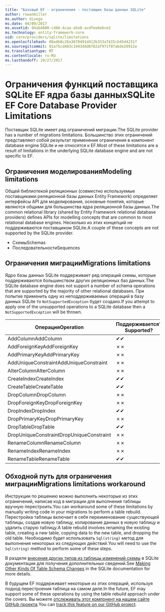 ```yaml
---
title: "Базовый EF - ограничения - поставщик базы данных SQLite"
author: rowanmiller
ms.author: divega
ms.date: 04/09/2017
ms.assetid: 94ab4800-c460-4caa-a5e8-acdfee6e6ce2
ms.technology: entity-framework-core
uid: core/providers/sqlite/limitations
ms.openlocfilehash: 08a4b8c26a3678491d412b333a7415cb45d4231f
ms.sourcegitcommit: 01a75cd483c1943ddd6f82af971f07abde20912e
ms.translationtype: MT
ms.contentlocale: ru-RU
ms.lasthandoff: 10/27/2017
---
```

# <a name="sqlite-ef-core-database-provider-limitations"></a><span data-ttu-id="bdf00-102">Ограничения функций поставщика SQLite EF ядра базы данных</span><span class="sxs-lookup"><span data-stu-id="bdf00-102">SQLite EF Core Database Provider Limitations</span></span>

<span data-ttu-id="bdf00-103">Поставщик SQLite имеет ряд ограничений миграции.</span><span class="sxs-lookup"><span data-stu-id="bdf00-103">The SQLite provider has a number of migrations limitations.</span></span> <span data-ttu-id="bdf00-104">Большинство этих ограничений представляют собой результат применения ограничения в компонент database engine SQLite и не относятся к EF.</span><span class="sxs-lookup"><span data-stu-id="bdf00-104">Most of these limitations are a result of limitations in the underlying SQLite database engine and are not specific to EF.</span></span>

## <a name="modeling-limitations"></a><span data-ttu-id="bdf00-105">Ограничения моделирования</span><span class="sxs-lookup"><span data-stu-id="bdf00-105">Modeling limitations</span></span>

<span data-ttu-id="bdf00-106">Общей библиотекой реляционных (совместно используемые поставщиками реляционной базы данных Entity Framework) определяет интерфейсы API для моделирования, основные понятия, которые являются общими для большинства ядра реляционной базы данных.</span><span class="sxs-lookup"><span data-stu-id="bdf00-106">The common relational library (shared by Entity Framework relational database providers) defines APIs for modelling concepts that are common to most relational database engines.</span></span> <span data-ttu-id="bdf00-107">Несколько из этих концепций не поддерживаются поставщиком SQLite.</span><span class="sxs-lookup"><span data-stu-id="bdf00-107">A couple of these concepts are not supported by the SQLite provider.</span></span>

* <span data-ttu-id="bdf00-108">Схемы</span><span class="sxs-lookup"><span data-stu-id="bdf00-108">Schemas</span></span>
* <span data-ttu-id="bdf00-109">Последовательности</span><span class="sxs-lookup"><span data-stu-id="bdf00-109">Sequences</span></span>

## <a name="migrations-limitations"></a><span data-ttu-id="bdf00-110">Ограничения миграции</span><span class="sxs-lookup"><span data-stu-id="bdf00-110">Migrations limitations</span></span>

<span data-ttu-id="bdf00-111">Ядро базы данных SQLite поддерживает ряд операций схемы, которые поддерживаются большинством других реляционных баз данных.</span><span class="sxs-lookup"><span data-stu-id="bdf00-111">The SQLite database engine does not support a number of schema operations that are supported by the majority of other relational databases.</span></span> <span data-ttu-id="bdf00-112">При попытке применить одну из неподдерживаемых операций в базу данных SQLite то `NotSupportedException` будет создано.</span><span class="sxs-lookup"><span data-stu-id="bdf00-112">If you attempt to apply one of the unsupported operations to a SQLite database then a `NotSupportedException` will be thrown.</span></span>

| <span data-ttu-id="bdf00-113">Операция</span><span class="sxs-lookup"><span data-stu-id="bdf00-113">Operation</span></span>            | <span data-ttu-id="bdf00-114">Поддерживается?</span><span class="sxs-lookup"><span data-stu-id="bdf00-114">Supported?</span></span> |
| -------------------- | ---------- |
| <span data-ttu-id="bdf00-115">AddColumn</span><span class="sxs-lookup"><span data-stu-id="bdf00-115">AddColumn</span></span>            | <span data-ttu-id="bdf00-116">✔</span><span class="sxs-lookup"><span data-stu-id="bdf00-116">✔</span></span>          |
| <span data-ttu-id="bdf00-117">AddForeignKey</span><span class="sxs-lookup"><span data-stu-id="bdf00-117">AddForeignKey</span></span>        | <span data-ttu-id="bdf00-118">✗</span><span class="sxs-lookup"><span data-stu-id="bdf00-118">✗</span></span>          |
| <span data-ttu-id="bdf00-119">AddPrimaryKey</span><span class="sxs-lookup"><span data-stu-id="bdf00-119">AddPrimaryKey</span></span>        | <span data-ttu-id="bdf00-120">✗</span><span class="sxs-lookup"><span data-stu-id="bdf00-120">✗</span></span>          |
| <span data-ttu-id="bdf00-121">AddUniqueConstraint</span><span class="sxs-lookup"><span data-stu-id="bdf00-121">AddUniqueConstraint</span></span>  | <span data-ttu-id="bdf00-122">✗</span><span class="sxs-lookup"><span data-stu-id="bdf00-122">✗</span></span>          |
| <span data-ttu-id="bdf00-123">AlterColumn</span><span class="sxs-lookup"><span data-stu-id="bdf00-123">AlterColumn</span></span>          | <span data-ttu-id="bdf00-124">✗</span><span class="sxs-lookup"><span data-stu-id="bdf00-124">✗</span></span>          |
| <span data-ttu-id="bdf00-125">CreateIndex</span><span class="sxs-lookup"><span data-stu-id="bdf00-125">CreateIndex</span></span>          | <span data-ttu-id="bdf00-126">✔</span><span class="sxs-lookup"><span data-stu-id="bdf00-126">✔</span></span>          |
| <span data-ttu-id="bdf00-127">CreateTable</span><span class="sxs-lookup"><span data-stu-id="bdf00-127">CreateTable</span></span>          | <span data-ttu-id="bdf00-128">✔</span><span class="sxs-lookup"><span data-stu-id="bdf00-128">✔</span></span>          |
| <span data-ttu-id="bdf00-129">DropColumn</span><span class="sxs-lookup"><span data-stu-id="bdf00-129">DropColumn</span></span>           | <span data-ttu-id="bdf00-130">✗</span><span class="sxs-lookup"><span data-stu-id="bdf00-130">✗</span></span>          |
| <span data-ttu-id="bdf00-131">DropForeignKey</span><span class="sxs-lookup"><span data-stu-id="bdf00-131">DropForeignKey</span></span>       | <span data-ttu-id="bdf00-132">✗</span><span class="sxs-lookup"><span data-stu-id="bdf00-132">✗</span></span>          |
| <span data-ttu-id="bdf00-133">DropIndex</span><span class="sxs-lookup"><span data-stu-id="bdf00-133">DropIndex</span></span>            | <span data-ttu-id="bdf00-134">✔</span><span class="sxs-lookup"><span data-stu-id="bdf00-134">✔</span></span>          |
| <span data-ttu-id="bdf00-135">DropPrimaryKey</span><span class="sxs-lookup"><span data-stu-id="bdf00-135">DropPrimaryKey</span></span>       | <span data-ttu-id="bdf00-136">✗</span><span class="sxs-lookup"><span data-stu-id="bdf00-136">✗</span></span>          |
| <span data-ttu-id="bdf00-137">DropTable</span><span class="sxs-lookup"><span data-stu-id="bdf00-137">DropTable</span></span>            | <span data-ttu-id="bdf00-138">✔</span><span class="sxs-lookup"><span data-stu-id="bdf00-138">✔</span></span>          |
| <span data-ttu-id="bdf00-139">DropUniqueConstraint</span><span class="sxs-lookup"><span data-stu-id="bdf00-139">DropUniqueConstraint</span></span> | <span data-ttu-id="bdf00-140">✗</span><span class="sxs-lookup"><span data-stu-id="bdf00-140">✗</span></span>          |
| <span data-ttu-id="bdf00-141">RenameColumn</span><span class="sxs-lookup"><span data-stu-id="bdf00-141">RenameColumn</span></span>         | <span data-ttu-id="bdf00-142">✗</span><span class="sxs-lookup"><span data-stu-id="bdf00-142">✗</span></span>          |
| <span data-ttu-id="bdf00-143">RenameIndex</span><span class="sxs-lookup"><span data-stu-id="bdf00-143">RenameIndex</span></span>          | <span data-ttu-id="bdf00-144">✗</span><span class="sxs-lookup"><span data-stu-id="bdf00-144">✗</span></span>          |
| <span data-ttu-id="bdf00-145">RenameTable</span><span class="sxs-lookup"><span data-stu-id="bdf00-145">RenameTable</span></span>          | <span data-ttu-id="bdf00-146">✔</span><span class="sxs-lookup"><span data-stu-id="bdf00-146">✔</span></span>          |

## <a name="migrations-limitations-workaround"></a><span data-ttu-id="bdf00-147">Обходной путь для ограничения миграции</span><span class="sxs-lookup"><span data-stu-id="bdf00-147">Migrations limitations workaround</span></span>

<span data-ttu-id="bdf00-148">Инструкции по решению можно выполнить некоторые из этих ограничений, написав код в миграции для выполнения таблицы вручную перестроить.</span><span class="sxs-lookup"><span data-stu-id="bdf00-148">You can workaround some of these limitations by manually writing code in your migrations to perform a table rebuild.</span></span> <span data-ttu-id="bdf00-149">Перестройка таблицы включает в себя переименование существующей таблицы, создав новую таблицу, копирование данных в новую таблицу и удалить старую таблицу.</span><span class="sxs-lookup"><span data-stu-id="bdf00-149">A table rebuild involves renaming the existing table, creating a new table, copying data to the new table, and dropping the old table.</span></span> <span data-ttu-id="bdf00-150">Необходимо будет использовать `Sql(string)` метод для выполнения некоторых из следующих действий.</span><span class="sxs-lookup"><span data-stu-id="bdf00-150">You will need to use the `Sql(string)` method to perform some of these steps.</span></span>

<span data-ttu-id="bdf00-151">В разделе [внесения других типов из таблицы изменений схемы](http://sqlite.org/lang_altertable.html#otheralter) в SQLite документации для получения дополнительных сведений.</span><span class="sxs-lookup"><span data-stu-id="bdf00-151">See [Making Other Kinds Of Table Schema Changes](http://sqlite.org/lang_altertable.html#otheralter) in the SQLite documentation for more details.</span></span>

<span data-ttu-id="bdf00-152">В будущем EF поддерживает некоторые из этих операций, используя подход перестроения таблица на самом деле.</span><span class="sxs-lookup"><span data-stu-id="bdf00-152">In the future, EF may support some of these operations by using the table rebuild approach under the covers.</span></span> <span data-ttu-id="bdf00-153">Вы можете [отслеживать этот компонент на нашем сайте GitHub проекта](https://github.com/aspnet/EntityFramework/issues/329).</span><span class="sxs-lookup"><span data-stu-id="bdf00-153">You can [track this feature on our GitHub project](https://github.com/aspnet/EntityFramework/issues/329).</span></span>
